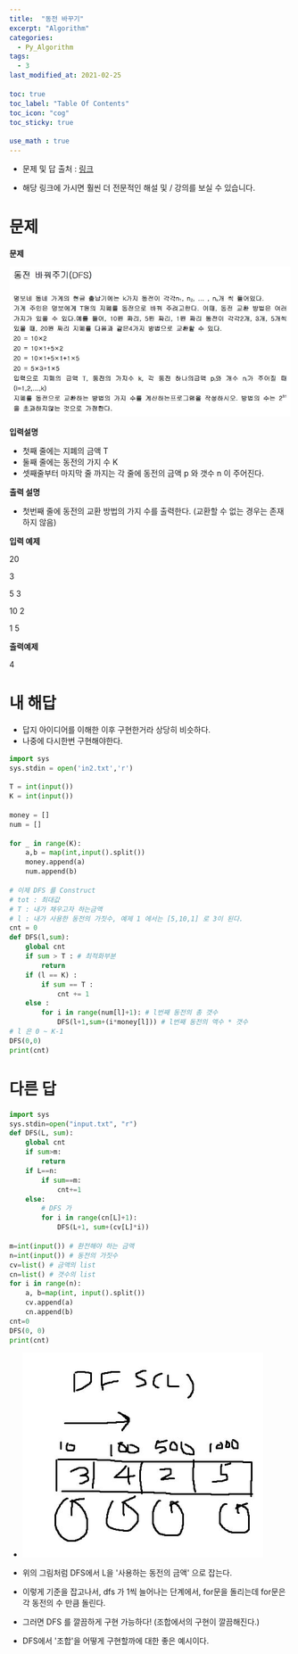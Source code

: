 ```yaml
---
title:  "동전 바꾸기"
excerpt: "Algorithm"
categories:
  - Py_Algorithm
tags:
  - 3
last_modified_at: 2021-02-25

toc: true
toc_label: "Table Of Contents"
toc_icon: "cog"
toc_sticky: true

use_math : true
---
```


- 문제 및 답 출처 : [링크](https://www.inflearn.com/course/%ED%8C%8C%EC%9D%B4%EC%8D%AC-%EC%95%8C%EA%B3%A0%EB%A6%AC%EC%A6%98-%EB%AC%B8%EC%A0%9C%ED%92%80%EC%9D%B4-%EC%BD%94%EB%94%A9%ED%85%8C%EC%8A%A4%ED%8A%B8/dashboard)

- 해당 링크에 가시면 훨씬 더 전문적인 해설 및 / 강의를 보실 수 있습니다. 

# 문제

**문제**  

![png](/assets/images/{Algorithm}/29_1.JPG)

**입력설명**

- 첫째 줄에는 지폐의 금액 T
- 둘째 줄에는 동전의 가지 수 K
- 셋째줄부터 마지막 줄 까지는 각 줄에 동전의 금액 p 와 갯수 n 이 주어진다.

**출력 설명**

- 첫번째 줄에 동전의 교환 방법의 가지 수를 출력한다. (교환할 수 없는 경우는 존재하지 않음)

**입력 예제**

20

3

5 3

10 2

1 5

**출력예제**

4

# 내 해답

- 답지 아이디어를 이해한 이후 구현한거라 상당히 비슷하다. 
- 나중에 다시한번 구현해야한다.

```python
import sys
sys.stdin = open('in2.txt','r')

T = int(input())
K = int(input())

money = []
num = []

for _ in range(K):
    a,b = map(int,input().split())
    money.append(a)
    num.append(b)

# 이제 DFS 를 Construct
# tot : 최대값
# T : 내가 채우고자 하는금액
# l : 내가 사용한 동전의 가짓수, 예제 1 에서는 [5,10,1] 로 3이 된다.
cnt = 0
def DFS(l,sum):
    global cnt
    if sum > T : # 최적화부분
        return
    if (l == K) :
        if sum == T :
            cnt += 1
    else :
        for i in range(num[l]+1): # l번째 동전의 총 갯수
            DFS(l+1,sum+(i*money[l])) # l번째 동전의 액수 * 갯수
# l 은 0 ~ K-1
DFS(0,0)
print(cnt)
```



# 다른 답

```python
import sys
sys.stdin=open("input.txt", "r")
def DFS(L, sum):
    global cnt
    if sum>m:
        return
    if L==n:
        if sum==m:
            cnt+=1
    else:
        # DFS 가 
        for i in range(cn[L]+1):
            DFS(L+1, sum+(cv[L]*i))

m=int(input()) # 환전해야 하는 금액
n=int(input()) # 동전의 가짓수
cv=list() # 금액의 list
cn=list() # 갯수의 list
for i in range(n): 
    a, b=map(int, input().split()) 
    cv.append(a)
    cn.append(b)
cnt=0
DFS(0, 0)
print(cnt)
```

- ![png](/assets/images/{Algorithm}/29_2.JPG)

- 위의 그림처럼 DFS에서 L을 '사용하는 동전의 금액' 으로 잡는다. 
- 이렇게 기준을 잡고나서, dfs 가 1씩 늘어나는 단계에서, for문을 돌리는데 for문은 각 동전의 수 만큼 돌린다. 
- 그러면 DFS 를 깔끔하게 구현 가능하다! (조합에서의 구현이 깔끔해진다.)
- DFS에서 '조합'을 어떻게 구현할까에 대한 좋은 예시이다.